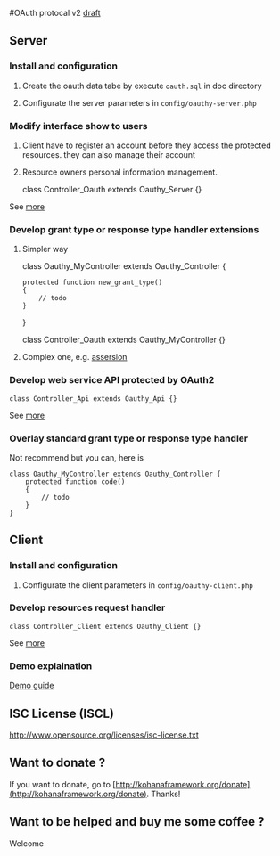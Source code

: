 #OAuth protocal v2 [draft](http://tools.ietf.org/wg/oauth/)

## Server ##

### Install and configuration ###

 1) Create the oauth data tabe by execute `oauth.sql` in doc directory

 2) Configurate the server parameters in `config/oauthy-server.php`

### Modify interface show to users ###

 1) Client have to register an account before they access the protected resources. they can also manage their account

 2) Resource owners personal information management.

    class Controller_Oauth extends Oauthy_Server {}

 See [more](/Yahasana/kohana-oauthy/blob/master/guide/server.md)

### Develop grant type or response type handler extensions ###

 1) Simpler way

    class Oauthy_MyController extends Oauthy_Controller {

        protected function new_grant_type()
        {
            // todo
        }
    }

    class Controller_Oauth extends Oauthy_MyController {}

 2) Complex one, e.g. [assersion](/Yahasana/kohana-oauthy/blob/master/classes/extension/assersion.php)

### Develop web service API protected by OAuth2 ###

    class Controller_Api extends Oauthy_Api {}

 See [more](/Yahasana/kohana-oauthy/blob/master/guide/api.md)

### Overlay standard grant type or response type handler ###

 Not recommend but you can, here is

    class Oauthy_MyController extends Oauthy_Controller {
        protected function code()
        {
            // todo
        }
    }

## Client ##

### Install and configuration ###

 1) Configurate the client parameters in `config/oauthy-client.php`

### Develop resources request handler ###

    class Controller_Client extends Oauthy_Client {}

 See [more](/Yahasana/kohana-oauthy/blob/master/guide/client.md)

### Demo explaination ###

[Demo guide](/Yahasana/kohana-oauthy/blob/master/guide/demo.md)

## ISC License (ISCL) ##

http://www.opensource.org/licenses/isc-license.txt

## Want to donate ? ##

If you want to donate, go to [http://kohanaframework.org/donate](http://kohanaframework.org/donate). Thanks!

## Want to be helped and buy me some coffee ? ##

Welcome
